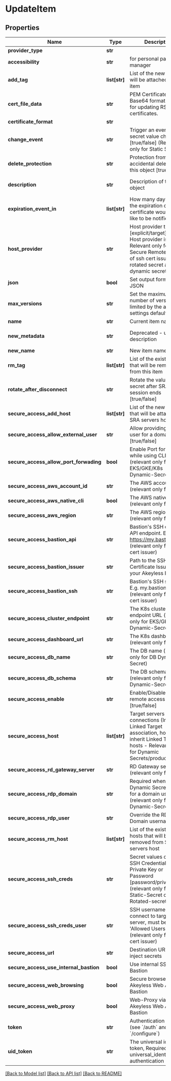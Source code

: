 # UpdateItem

## Properties
Name | Type | Description | Notes
------------ | ------------- | ------------- | -------------
**provider_type** | **str** |  | [optional] 
**accessibility** | **str** | for personal password manager | [optional] [default to 'regular']
**add_tag** | **list[str]** | List of the new tags that will be attached to this item | [optional] 
**cert_file_data** | **str** | PEM Certificate in a Base64 format. Used for updating RSA keys&#39; certificates. | [optional] 
**certificate_format** | **str** |  | [optional] 
**change_event** | **str** | Trigger an event when a secret value changed [true/false] (Relevant only for Static Secret) | [optional] 
**delete_protection** | **str** | Protection from accidental deletion of this object [true/false] | [optional] 
**description** | **str** | Description of the object | [optional] [default to 'default_metadata']
**expiration_event_in** | **list[str]** | How many days before the expiration of the certificate would you like to be notified. | [optional] 
**host_provider** | **str** | Host provider type [explicit/target], Default Host provider is explicit, Relevant only for Secure Remote Access of ssh cert issuer, ldap rotated secret and ldap dynamic secret | [optional] 
**json** | **bool** | Set output format to JSON | [optional] [default to False]
**max_versions** | **str** | Set the maximum number of versions, limited by the account settings defaults. | [optional] 
**name** | **str** | Current item name | 
**new_metadata** | **str** | Deprecated - use description | [optional] [default to 'default_metadata']
**new_name** | **str** | New item name | [optional] 
**rm_tag** | **list[str]** | List of the existent tags that will be removed from this item | [optional] 
**rotate_after_disconnect** | **str** | Rotate the value of the secret after SRA session ends [true/false] | [optional] [default to 'false']
**secure_access_add_host** | **list[str]** | List of the new hosts that will be attached to SRA servers host | [optional] 
**secure_access_allow_external_user** | **str** | Allow providing external user for a domain users [true/false] | [optional] 
**secure_access_allow_port_forwading** | **bool** | Enable Port forwarding while using CLI access (relevant only for EKS/GKE/K8s Dynamic-Secret) | [optional] 
**secure_access_aws_account_id** | **str** | The AWS account id (relevant only for aws) | [optional] 
**secure_access_aws_native_cli** | **bool** | The AWS native cli (relevant only for aws) | [optional] 
**secure_access_aws_region** | **str** | The AWS region (relevant only for aws) | [optional] 
**secure_access_bastion_api** | **str** | Bastion&#39;s SSH control API endpoint. E.g. https://my.bastion:9900 (relevant only for ssh cert issuer) | [optional] 
**secure_access_bastion_issuer** | **str** | Path to the SSH Certificate Issuer for your Akeyless Bastion | [optional] 
**secure_access_bastion_ssh** | **str** | Bastion&#39;s SSH server. E.g. my.bastion:22 (relevant only for ssh cert issuer) | [optional] 
**secure_access_cluster_endpoint** | **str** | The K8s cluster endpoint URL (relevant only for EKS/GKE/K8s Dynamic-Secret) | [optional] 
**secure_access_dashboard_url** | **str** | The K8s dashboard url (relevant only for k8s) | [optional] 
**secure_access_db_name** | **str** | The DB name (relevant only for DB Dynamic-Secret) | [optional] 
**secure_access_db_schema** | **str** | The DB schema (relevant only for DB Dynamic-Secret) | [optional] 
**secure_access_enable** | **str** | Enable/Disable secure remote access [true/false] | [optional] 
**secure_access_host** | **list[str]** | Target servers for connections (In case of Linked Target association, host(s) will inherit Linked Target hosts - Relevant only for Dynamic Secrets/producers) | [optional] 
**secure_access_rd_gateway_server** | **str** | RD Gateway server (relevant only for rdp) | [optional] 
**secure_access_rdp_domain** | **str** | Required when the Dynamic Secret is used for a domain user (relevant only for RDP Dynamic-Secret) | [optional] 
**secure_access_rdp_user** | **str** | Override the RDP Domain username | [optional] 
**secure_access_rm_host** | **list[str]** | List of the existent hosts that will be removed from SRA servers host | [optional] 
**secure_access_ssh_creds** | **str** | Secret values contains SSH Credentials, either Private Key or Password [password/private-key] (relevant only for Static-Secret or Rotated-secret) | [optional] 
**secure_access_ssh_creds_user** | **str** | SSH username to connect to target server, must be in &#39;Allowed Users&#39; list (relevant only for ssh cert issuer) | [optional] 
**secure_access_url** | **str** | Destination URL to inject secrets | [optional] 
**secure_access_use_internal_bastion** | **bool** | Use internal SSH Bastion | [optional] 
**secure_access_web_browsing** | **bool** | Secure browser via Akeyless Web Access Bastion | [optional] [default to False]
**secure_access_web_proxy** | **bool** | Web-Proxy via Akeyless Web Access Bastion | [optional] [default to False]
**token** | **str** | Authentication token (see &#x60;/auth&#x60; and &#x60;/configure&#x60;) | [optional] 
**uid_token** | **str** | The universal identity token, Required only for universal_identity authentication | [optional] 

[[Back to Model list]](../README.md#documentation-for-models) [[Back to API list]](../README.md#documentation-for-api-endpoints) [[Back to README]](../README.md)


